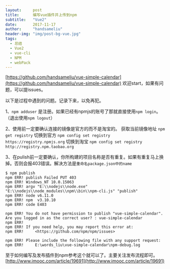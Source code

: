 ```yaml
---
layout:     post
title:		编写vue插件并上传到npm
subtitle:   "Vue2"
date:       2017-11-17
author:     "handsameliu"
header-img: "img/post-bg-vue.jpg"
tags:
  - 总结
  - Vue2
  - vue-cli
  - NPM
  - webPack
---
```


[https://github.com/handsameliu/vue-simple-calendar](https://github.com/handsameliu/vue-simple-calendar)  欢迎start，如果有问题，可以提issues。

以下是过程中遇到的问题。记录下来，以免再犯。

<!-- more -->

1、`npm adduser` 是注册。如果已经有npmjs的账号了那就直接使用`npm login`。（退出使用`npm logout`）

2、使用前一定要确认连接的镜像是官方的而不是淘宝的。
	获取当前镜像地址 `npm get registry`
	切换到官方 `npm config set registry https://registry.npmjs.org`
	切换到淘宝 `npm config set registry http://registry.npm.taobao.org`

3、在pulish前一定要确认，你所构建的项目名称是否有重复。如果有重复马上换掉。否则会报403错误。解决方法是`重命名package.json中的name`

```
$ npm publish
npm ERR! publish Failed PUT 403
npm ERR! Windows_NT 10.0.15063
npm ERR! argv "E:\\nodejs\\node.exe" "E:\\nodejs\\node_modules\\npm\\bin\\npm-cli.js" "publish"
npm ERR! node v6.11.0
npm ERR! npm  v3.10.10
npm ERR! code E403

npm ERR! You do not have permission to publish "vue-simple-calendar". Are you logged in as the correct user? : vue-simple-calendar
npm ERR!
npm ERR! If you need help, you may report this error at:
npm ERR!     <https://github.com/npm/npm/issues>

npm ERR! Please include the following file with any support request:
npm ERR!     E:\words_liu\vue-simple-calendar\npm-debug.log
```

至于如何编写及发布插件到npm参考这个就可以了。主要关注发布流程即可。[http://www.imooc.com/article/19691](http://www.imooc.com/article/19691)




